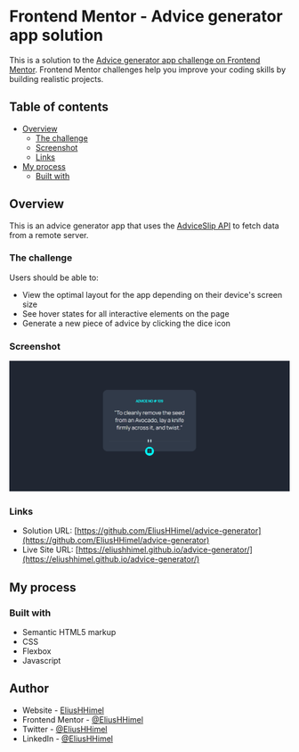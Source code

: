 # Frontend Mentor - Advice generator app solution

This is a solution to the [Advice generator app challenge on Frontend Mentor](https://www.frontendmentor.io/challenges/advice-generator-app-QdUG-13db). Frontend Mentor challenges help you improve your coding skills by building realistic projects.

## Table of contents

- [Overview](#overview)
  - [The challenge](#the-challenge)
  - [Screenshot](#screenshot)
  - [Links](#links)
- [My process](#my-process)
  - [Built with](#built-with)


## Overview
This is an advice generator app that uses the [AdviceSlip API](https://api.adviceslip.com/) to fetch data from a remote server.

### The challenge

Users should be able to:

- View the optimal layout for the app depending on their device's screen size
- See hover states for all interactive elements on the page
- Generate a new piece of advice by clicking the dice icon

### Screenshot

![](./Screenshot.png)


### Links

- Solution URL: [https://github.com/EliusHHimel/advice-generator](https://github.com/EliusHHimel/advice-generator)
- Live Site URL: [https://eliushhimel.github.io/advice-generator/](https://eliushhimel.github.io/advice-generator/)

## My process

### Built with

- Semantic HTML5 markup
- CSS
- Flexbox
- Javascript

## Author

- Website - [EliusHHimel](https://eliushhimel.github.io/)
- Frontend Mentor - [@EliusHHimel](https://www.frontendmentor.io/profile/EliusHHimel)
- Twitter - [@EliusHHimel](https://www.twitter.com/EliusHHimel)
- LinkedIn - [@EliusHHimel](https://www.linkedin.com/in/EliusHHimel)

